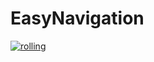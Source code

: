 # EasyNavigation

[![rolling](https://github.com/IntelligentRoboticsLabs/EasyNavigation/actions/workflows/rolling.yaml/badge.svg)](https://github.com/IntelligentRoboticsLabs/EasyNavigation/actions/workflows/rolling.yaml)
